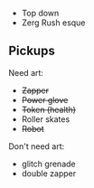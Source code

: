 - Top down
- Zerg Rush esque

## Pickups

Need art:
- ~~Zapper~~
- ~~Power glove~~
- ~~Token (health)~~
- Roller skates
- ~~Robot~~

Don't need art:
- glitch grenade
- double zapper